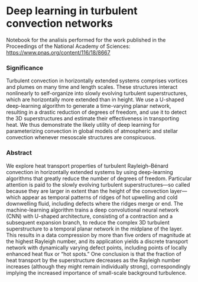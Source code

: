# Deep learning in turbulent convection networks

Notebook for the analisis performed for the work published in the Proceedings of the National Academy of Sciences: https://www.pnas.org/content/116/18/8667

### Significance
Turbulent convection in horizontally extended systems comprises vortices and plumes on many time and length scales. These structures interact nonlinearly to self-organize into slowly evolving turbulent superstructures, which are horizontally more extended than in height. We use a U-shaped deep-learning algorithm to generate a time-varying planar network, resulting in a drastic reduction of degrees of freedom, and use it to detect the 3D superstructures and estimate their effectiveness in transporting heat. We thus demonstrate the likely utility of deep learning for parameterizing convection in global models of atmospheric and stellar convection whenever mesoscale structures are conspicuous.

### Abstract
We explore heat transport properties of turbulent Rayleigh–Bénard convection in horizontally extended systems by using deep-learning algorithms that greatly reduce the number of degrees of freedom. Particular attention is paid to the slowly evolving turbulent superstructures—so called because they are larger in extent than the height of the convection layer—which appear as temporal patterns of ridges of hot upwelling and cold downwelling fluid, including defects where the ridges merge or end. The machine-learning algorithm trains a deep convolutional neural network (CNN) with U-shaped architecture, consisting of a contraction and a subsequent expansion branch, to reduce the complex 3D turbulent superstructure to a temporal planar network in the midplane of the layer. This results in a data compression by more than five orders of magnitude at the highest Rayleigh number, and its application yields a discrete transport network with dynamically varying defect points, including points of locally enhanced heat flux or “hot spots.” One conclusion is that the fraction of heat transport by the superstructure decreases as the Rayleigh number increases (although they might remain individually strong), correspondingly implying the increased importance of small-scale background turbulence.
